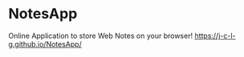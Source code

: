 # NotesApp
Online Application to store Web Notes on your browser!
https://j-c-l-g.github.io/NotesApp/